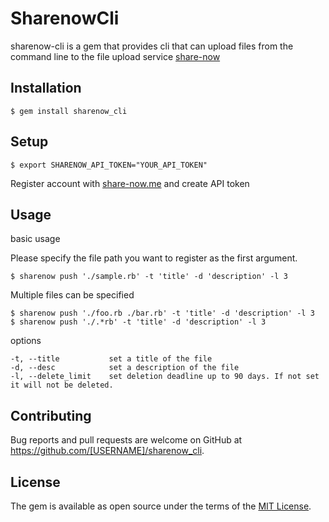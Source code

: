 # SharenowCli

sharenow-cli is a gem that provides cli that can upload files from the command line to the file upload service [share-now](https://share-now.me)

## Installation

    $ gem install sharenow_cli

## Setup

    $ export SHARENOW_API_TOKEN="YOUR_API_TOKEN"

Register account with [share-now.me](https://share-now.me) and create API token

## Usage

basic usage

Please specify the file path you want to register as the first argument.


```
$ sharenow push './sample.rb' -t 'title' -d 'description' -l 3
```

Multiple files can be specified

```
$ sharenow push './foo.rb ./bar.rb' -t 'title' -d 'description' -l 3
$ sharenow push './.*rb' -t 'title' -d 'description' -l 3
```

options

```
-t, --title           set a title of the file
-d, --desc            set a description of the file
-l, --delete_limit    set deletion deadline up to 90 days. If not set it will not be deleted.
```

## Contributing

Bug reports and pull requests are welcome on GitHub at https://github.com/[USERNAME]/sharenow_cli.

## License

The gem is available as open source under the terms of the [MIT License](https://opensource.org/licenses/MIT).
